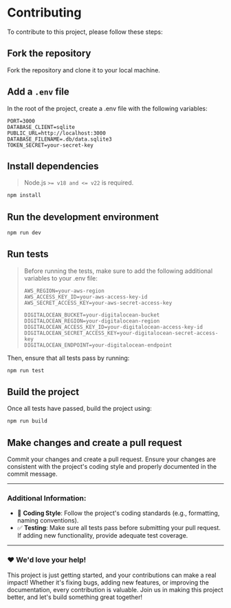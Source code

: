 # Contributing

To contribute to this project, please follow these steps:

## Fork the repository

Fork the repository and clone it to your local machine.

## Add a `.env` file

In the root of the project, create a .env file with the following variables:

```env
PORT=3000
DATABASE_CLIENT=sqlite
PUBLIC_URL=http://localhost:3000
DATABASE_FILENAME=.db/data.sqlite3
TOKEN_SECRET=your-secret-key
```

## Install dependencies

> Node.js `>= v18 and <= v22` is required.

```bash
npm install
```

## Run the development environment

```bash
npm run dev
```

## Run tests

> Before running the tests, make sure to add the following additional variables to your .env file:
>
> ```env AWS_BUCKET=your-aws-bucket
> AWS_REGION=your-aws-region
> AWS_ACCESS_KEY_ID=your-aws-access-key-id
> AWS_SECRET_ACCESS_KEY=your-aws-secret-access-key
>
> DIGITALOCEAN_BUCKET=your-digitalocean-bucket
> DIGITALOCEAN_REGION=your-digitalocean-region
> DIGITALOCEAN_ACCESS_KEY_ID=your-digitalocean-access-key-id
> DIGITALOCEAN_SECRET_ACCESS_KEY=your-digitalocean-secret-access-key
> DIGITALOCEAN_ENDPOINT=your-digitalocean-endpoint
> ```

Then, ensure that all tests pass by running:

```bash
npm run test
```

## Build the project

Once all tests have passed, build the project using:

```bash
npm run build
```

## Make changes and create a pull request

Commit your changes and create a pull request. Ensure your changes are consistent with the project's coding style and properly documented in the commit message.

---

### Additional Information:

- 💅 **Coding Style**: Follow the project's coding standards (e.g., formatting, naming conventions).
- ✅ **Testing**: Make sure all tests pass before submitting your pull request. If adding new functionality, provide adequate test coverage.

---

### ❤️ We'd love your help!

This project is just getting started, and your contributions can make a real impact! Whether it's fixing bugs, adding new features, or improving the documentation, every contribution is valuable. Join us in making this project better, and let's build something great together!
